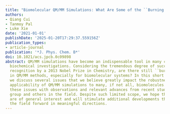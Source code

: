 ```yaml
---
title: "Biomolecular QM/MM Simulations: What Are Some of the ``Burning Issues''?"
authors:
- Qiang Cui
- Tanmoy Pal
- Luke Xie
date: '2021-01-01'
publishDate: '2025-01-20T17:29:37.559156Z'
publication_types:
- article-journal
publication: '*J. Phys. Chem. B*'
doi: 10.1021/acs.jpcb.0c09898
abstract: QM/MM simulations have become an indispensable tool in many chemical and
  biochemical investigations. Considering the tremendous degree of success, including
  recognition by a 2013 Nobel Prize in Chemistry, are there still ``burning challenges''
  in QM/MM methods, especially for biomolecular systems? In this short Perspective,
  we discuss several issues that we believe greatly impact the robustness and quantitative
  applicability of QM/MM simulations to many, if not all, biomolecules. We highlight
  these issues with observations and relevant advances from recent studies in our
  group and others in the field. Despite such limited scope, we hope the discussions
  are of general interest and will stimulate additional developments that help push
  the field forward in meaningful directions.
---
```

